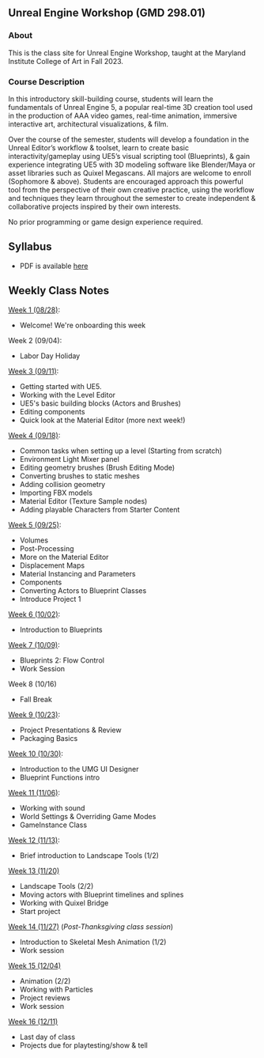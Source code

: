 ## Unreal Engine Workshop (GMD 298.01)

### About
This is the class site for Unreal Engine Workshop, taught at the Maryland Institute College of Art in Fall 2023.

### Course Description
In this introductory skill-building course, students will learn the fundamentals of Unreal Engine 5, a popular real-time 3D creation tool used in the production of AAA video games, real-time animation, immersive interactive art, architectural visualizations, & film.

Over the course of the semester, students will develop a foundation in the Unreal Editor’s workflow & toolset, learn to create basic interactivity/gameplay using UE5’s visual scripting tool (Blueprints), & gain experience integrating UE5 with 3D modeling software like Blender/Maya or asset libraries such as Quixel Megascans. All majors are welcome to enroll (Sophomore & above). Students are encouraged approach this powerful tool from the perspective of their own creative practice, using the workflow and techniques they learn throughout the semester to create independent & collaborative projects inspired by their own interests.

No prior programming or game design experience required.



## Syllabus
- PDF is available [here](https://docs.google.com/document/d/1RU7ab7D145HaWeVO5C_d-avunfuG56gLOWdvNPbZB6Q/edit?usp=sharing)

## Weekly Class Notes

[Week 1 (08/28)](week1.md):
  - Welcome! We're onboarding this week

Week 2 (09/04):
  - Labor Day Holiday

[Week 3 (09/11)](week3.md):
  - Getting started with UE5. 
  - Working with the Level Editor
  - UE5's basic building blocks (Actors and Brushes)
  - Editing components
  - Quick look at the Material Editor (more next week!)

[Week 4 (09/18)](week4.md):
  - Common tasks when setting up a level (Starting from scratch)
  - Environment Light Mixer panel
  - Editing geometry brushes (Brush Editing Mode)
  - Converting brushes to static meshes
  - Adding collision geometry
  - Importing FBX models
  - Material Editor (Texture Sample nodes)
  - Adding playable Characters from Starter Content

[Week 5 (09/25)](week5.md):
  - Volumes
  - Post-Processing
  - More on the Material Editor
  - Displacement Maps
  - Material Instancing and Parameters
  - Components
  - Converting Actors to Blueprint Classes
  - Introduce Project 1

[Week 6 (10/02)](week6.md):
  - Introduction to Blueprints

[Week 7 (10/09)](week7.md):
  - Blueprints 2: Flow Control
  - Work Session

Week 8 (10/16)
  - Fall Break

[Week 9 (10/23)](week9.md):
  - Project Presentations & Review
  - Packaging Basics

[Week 10 (10/30)](week10.md):
  - Introduction to the UMG UI Designer
  - Blueprint Functions intro

[Week 11 (11/06)](week11.md):
  - Working with sound
  - World Settings & Overriding Game Modes
  - GameInstance Class

[Week 12 (11/13)](week12.md):
  - Brief introduction to Landscape Tools (1/2)

[Week 13 (11/20)](week13.md)
  - Landscape Tools (2/2)
  - Moving actors with Blueprint timelines and splines
  - Working with Quixel Bridge 
  - Start project

[Week 14 (11/27)]() (_Post-Thanksgiving class session_)
  - Introduction to Skeletal Mesh Animation (1/2)
  - Work session

[Week 15 (12/04)]()
  - Animation (2/2)
  - Working with Particles
  - Project reviews
  - Work session

[Week 16 (12/11)]()
  - Last day of class
  - Projects due for playtesting/show & tell
